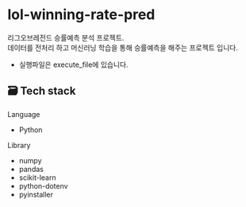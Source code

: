 # lol-winning-rate-pred
리그오브레전드 승률예측 분석 프로젝트. </br>
데이터를 전처리 하고 머신러닝 학습을 통해 승률예측을 해주는 프로젝트 입니다. </br>

* 실행파일은 execute_file에 있습니다.

## 🗃 Tech stack
Language
- Python

Library
- numpy
- pandas
- scikit-learn
- python-dotenv
- pyinstaller

